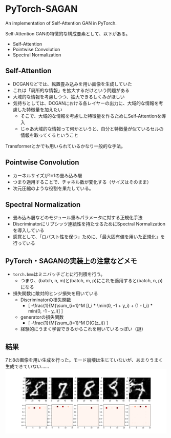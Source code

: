 # PyTorch-SAGAN
An implementation of Self-Attention GAN in PyTorch.

Self-Attention GANの特徴的な構成要素として、以下がある。

- Self-Attention
- Pointwise Convolution
- Spectral Normalization

## Self-Attention
- DCGANなどでは、転置畳み込みを用い画像を生成していた
- これは「局所的な情報」を拡大するだけという問題がある
- 大域的な情報を考慮しつつ、拡大できるしくみがほしい
- 気持ちとしては、DCGANにおける各レイヤーの出力に、大域的な情報を考慮した特徴量を加えたい
  - そこで、大域的な情報を考慮した特徴量を作るためにSelf-Attentionを導入
  - じゃあ大域的な情報って何かというと、自分と特徴量が似ているセルの情報を取ってくるということ

Transformerとかでも用いられているかなり一般的な手法。


## Pointwise Convolution
- カーネルサイズが1×1の畳み込み層
- つまり適用することで、チャネル数が変化する（サイズはそのまま）
- 次元圧縮のような役割を果たしている。


## Spectral Normalization
- 畳み込み層などのモジュール重みパラメータに対する正規化手法
- Discriminatorにリプシッツ連続性を持たせるためにSpectral Normalizationを導入している
- 感覚として、「ロバスト性を保つ」ために、「最大固有値を用いた正規化」を行っている

## PyTorch・SAGANの実装上の注意などメモ
- `torch.bmm`はミニバッチごとに行列積を行う。
  - つまり、(batch, n, m)と(batch, m, p)にこれを適用すると(batch, n, p)になる
- 損失関数に敵対的ヒンジ損失を用いている
  - Discriminatorの損失関数
    - \[ -\frac{1}{M}\sum_{i=1}^M [l_i * \min(0, -1 + y_i) + (1 - l_i) * min(0, -1 - y_i)] \]
  - generatorの損失関数
    - \[ -\frac{1}{M}\sum_{i=1}^M D(G(z_i)) \]
  - 経験的にうまく学習できるからこれを用いているっぽい（謎）


## 結果
7と8の画像を用い生成を行った。モード崩壊は生じていないが、あまりうまく生成できていない……
![結果](./visualization.png)
 
